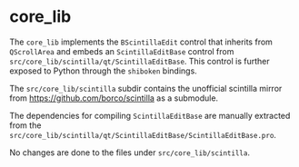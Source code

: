 # core_lib

The `core_lib` implements the `BScintillaEdit` control that inherits from
`QScrollArea` and embeds an `ScintillaEditBase` control from
`src/core_lib/scintilla/qt/ScintillaEditBase`. This control is further exposed
to Python through the `shiboken` bindings.

The `src/core_lib/scintilla` subdir contains the unofficial scintilla mirror
from <https://github.com/borco/scintilla> as a submodule.

The dependencies for compiling `ScintillaEditBase` are manually extracted from
the `src/core_lib/scintilla/qt/ScintillaEditBase/ScintillaEditBase.pro`.

No changes are done to the files under `src/core_lib/scintilla`.
